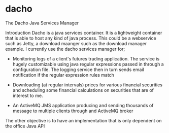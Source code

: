 dacho
=====

The Dacho Java Services Manager

Introduction
Dacho is a java services container. It is a lightweight container that is able to
host any kind of java process. This could be a webservice such as Jetty, a download maanger
such as the download manager example. I currently use the dacho services manager for;

- Monitoring logs of a client's futures trading application. The service is hugely 
customizable using java regular expressions passed in through a configuration file. The
logging service then in turn sends email notification if the regular expression rules match

- Downloading (at regular intervals) prices for various financial securities and scheduling some financial
calculations on securities that are of interest to me.

- An ActiveMQ JMS application producing and sending thousands of message to multiple clients through and ActiveMQ broker  


The other objective is to have an implementation that is only dependent on the office Java API

